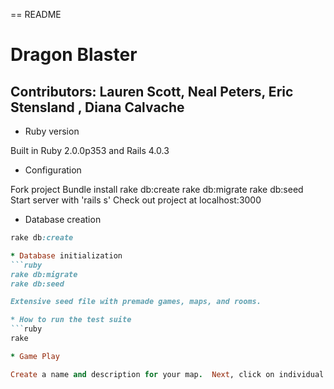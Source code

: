 == README

Dragon Blaster
======

## Contributors: Lauren Scott, Neal Peters, Eric Stensland , Diana Calvache

* Ruby version

Built in Ruby 2.0.0p353 and Rails 4.0.3


* Configuration

Fork project
Bundle install
rake db:create
rake db:migrate
rake db:seed
Start server with 'rails s'
Check out project at localhost:3000

* Database creation
```ruby
rake db:create

* Database initialization
```ruby
rake db:migrate
rake db:seed

Extensive seed file with premade games, maps, and rooms.

* How to run the test suite
```ruby
rake

* Game Play

Create a name and description for your map.  Next, click on individual boxes in the grid in order to add rooms to your map.  Each room can be applied a name and description.

